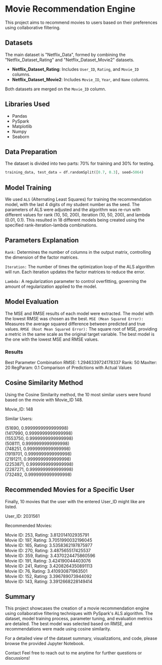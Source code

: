 # Movie Recommendation Engine

This project aims to recommend movies to users based on their preferences using collaborative filtering.

## Datasets

The main dataset is "Netflix_Data", formed by combining the "Netflix_Dataset_Rating" and "Netflix_Dataset_Movie2" datasets.

- **Netflix_Dataset_Rating**: Includes `User_ID`, `Rating`, and `Movie_ID` columns.
- **Netflix_Dataset_Movie2**: Includes `Movie_ID`, `Year`, and `Name` columns.

Both datasets are merged on the `Movie_ID` column.

## Libraries Used

- Pandas
- PySpark
- Matplotlib
- Numpy
- Seaborn

## Data Preparation

The dataset is divided into two parts: 70% for training and 30% for testing.

```python
training_data, test_data = df.randomSplit([0.7, 0.3], seed=5064)
```
## Model Training
We used `ALS` (Alternating Least Squares) for training the recommendation model, with the last 4 digits of my student number as the seed. The parameters of ALS were adjusted and the algorithm was re-run with different values for rank (10, 50, 200), iteration (10, 50, 200), and lambda (0.01, 0.1). This resulted in 18 different models being created using the specified rank-iteration-lambda combinations.


## Parameters Explanation
`Rank:` Determines the number of columns in the output matrix, controlling the dimension of the factor matrices.

`Iteration:` The number of times the optimization loop of the ALS algorithm will run. Each iteration updates the factor matrices to reduce the error.

`Lambda:` A regularization parameter to control overfitting, governing the amount of regularization applied to the model.


## Model Evaluation
The MSE and RMSE results of each model were extracted. The model with the lowest RMSE was chosen as the best.
`MSE (Mean Squared Error):` Measures the average squared difference between predicted and true values.
`RMSE (Root Mean Squared Error):` The square root of MSE, providing a metric in the same scale as the original target variable.
The best model is the one with the lowest MSE and RMSE values.


### Results
Best Parameter Combination
RMSE: 1.2946339724178337
Rank: 50
MaxIter: 20
RegParam: 0.1
Comparison of Predictions with Actual Values


## Cosine Similarity Method
Using the Cosine Similarity method, the 10 most similar users were found based on the movie with Movie_ID 148.

Movie_ID: 148

Similar Users:

(51690, 0.9999999999999998)<br>
(1417990, 0.9999999999999998)<br>
(1553750, 0.9999999999999998)<br>
(508111, 0.9999999999999998)<br>
(748251, 0.9999999999999998)<br>
(1919701, 0.9999999999999998)<br>
(2191211, 0.9999999999999998)<br>
(2253871, 0.9999999999999998)<br>
(2287271, 0.9999999999999998)<br>
(732492, 0.9999999999999998)<br>



## Recommended Movies for a Specific User

Finally, 10 movies that the user with the entered User_ID might like are listed.

User_ID: 2031561

Recommended Movies:

Movie ID: 253, Rating: 3.812014102935791 <br>
Movie ID: 197, Rating: 3.7051990032196045 <br>
Movie ID: 165, Rating: 3.5358362197875977 <br>
Movie ID: 270, Rating: 3.487565517425537 <br>
Movie ID: 359, Rating: 3.4370224475860596 <br>
Movie ID: 191, Rating: 3.424190044403076 <br>
Movie ID: 241, Rating: 3.4208264350891113 <br> 
Movie ID: 76, Rating: 3.410930871963501 <br>
Movie ID: 152, Rating: 3.396789073944092 <br>
Movie ID: 143, Rating: 3.3912668228149414 <br>

## Summary

This project showcases the creation of a movie recommendation engine using collaborative filtering techniques with PySpark's ALS algorithm. The dataset, model training process, parameter tuning, and evaluation metrics are detailed. The best model was selected based on RMSE, and recommendations were made using cosine similarity.

For a detailed view of the dataset summary, visualizations, and code, please browse the provided Jupyter Notebook.

Contact
Feel free to reach out to me anytime for further questions or discussions!
